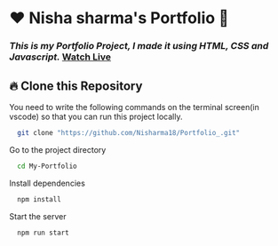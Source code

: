 # ❤️ Nisha sharma's Portfolio 🙏
### _This is my Portfolio Project, I made it using HTML, CSS and Javascript._ [Watch Live](https://portfolio-yhws.vercel.app/)

## 🔥 Clone this Repository
You need to write the following commands on the terminal screen(in vscode) so that you can run this project locally.

```bash
  git clone "https://github.com/Nisharma18/Portfolio_.git"
```
Go to the project directory

```bash
  cd My-Portfolio
```
Install dependencies
```bash
  npm install
```
Start the server
```bash
  npm run start
```






